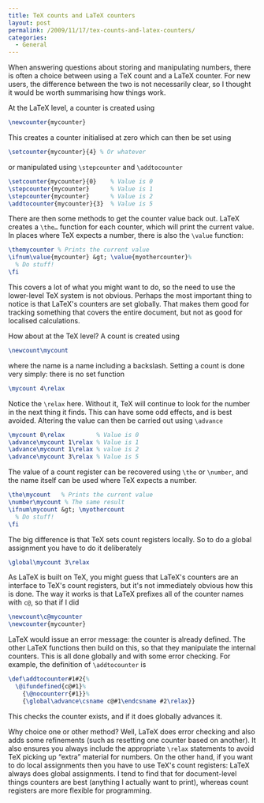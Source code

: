 ```yaml
---
title: TeX counts and LaTeX counters
layout: post
permalink: /2009/11/17/tex-counts-and-latex-counters/
categories:
  - General
---
```

When answering questions about storing and manipulating numbers, there is often a choice between using a TeX count and a LaTeX counter. For new users, the difference between the two is not necessarily clear, so I thought it would be worth summarising how things work.

At the LaTeX level, a counter is created using

```latex
\newcounter{mycounter}
```

This creates a counter initialised at zero which can then be set using

```latex
\setcounter{mycounter}{4} % Or whatever
```

or manipulated using `\stepcounter` and `\addtocounter`

```latex
\setcounter{mycounter}{0}    % Value is 0
\stepcounter{mycounter}      % Value is 1
\stepcounter{mycounter}      % Value is 2
\addtocounter{mycounter}{3}  % Value is 5
```

There are then some methods to get the counter value back out. LaTeX creates a `\the…` function for each counter, which will print the current value. In places where TeX expects a number, there is also the `\value` function:

```latex
\themycounter % Prints the current value
\ifnum\value{mycounter} &gt; \value{myothercounter}%
  % Do stuff!
\fi
```

This covers a lot of what you might want to do, so the need to use the lower-level TeX system is not obvious. Perhaps the most important thing to notice is that LaTeX's counters are set globally. That makes them good for tracking something that covers the entire document, but not as good for localised calculations.

How about at the TeX level? A count is created using

```latex
\newcount\mycount
```

where the name is a name including a backslash. Setting a count is done very simply: there is no set function

```latex
\mycount 4\relax
```

Notice the `\relax` here. Without it, TeX will continue to look for the number in the next thing it finds. This can have some odd effects, and is best avoided. Altering the value can then be carried out using `\advance`

```latex
\mycount 0\relax         % Value is 0
\advance\mycount 1\relax % Value is 1
\advance\mycount 1\relax % value is 2
\advance\mycount 3\relax % Value is 5
```

The value of a count register can be recovered using `\the` or `\number`, and the name itself can be used where TeX expects a number.

```latex
\the\mycount   % Prints the current value
\number\mycount % The same result
\ifnum\mycount &gt; \myothercount
  % Do stuff!
\fi
```

The big difference is that TeX sets count registers locally. So to do a global assignment you have to do it deliberately

```latex
\global\mycount 3\relax
```

As LaTeX is built on TeX, you might guess that LaTeX's counters are an interface to TeX's count registers, but it's not immediately obvious how this is done. The way it works is that LaTeX prefixes all of the counter names with `c@`, so that if I did

```latex
\newcount\c@mycounter
\newcounter{mycounter}
```

LaTeX would issue an error message: the counter is already defined. The other LaTeX functions then build on this, so that they manipulate the internal counters. This is all done globally and with some error checking. For example, the definition of `\addtocounter` is

<!-- {% raw %} -->
```latex
\def\addtocounter#1#2{%
  \@ifundefined{c@#1}%
    {\@nocounterr{#1}}%
    {\global\advance\csname c@#1\endcsname #2\relax}}
```
<!-- {% endraw %} -->

This checks the counter exists, and if it does globally advances it.

Why choice one or other method? Well, LaTeX does error checking and also adds some refinements (such as resetting one counter based on another). It also ensures you always include the appropriate `\relax` statements to avoid TeX picking up “extra” material for numbers. On the other hand, if you want to do local assignments then you have to use TeX's count registers: LaTeX always does global assignments.  I tend to find that for document-level things counters are best (anything I actually want to print), whereas count registers are more flexible for programming.
